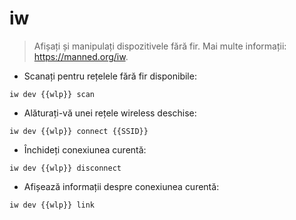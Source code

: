 # iw

> Afișați și manipulați dispozitivele fără fir.
> Mai multe informații: <https://manned.org/iw>.

- Scanați pentru rețelele fără fir disponibile:

`iw dev {{wlp}} scan`

- Alăturați-vă unei rețele wireless deschise:

`iw dev {{wlp}} connect {{SSID}}`

- Închideți conexiunea curentă:

`iw dev {{wlp}} disconnect`

- Afișează informații despre conexiunea curentă:

`iw dev {{wlp}} link`
